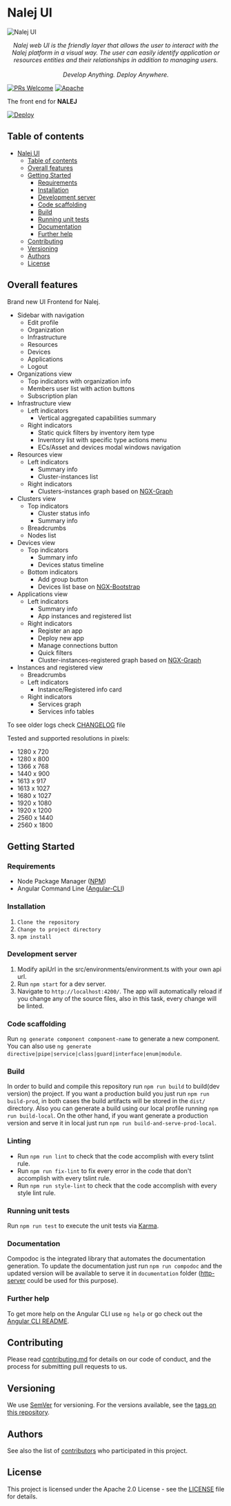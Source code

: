 # Nalej UI

![Nalej UI](../web/src/assets/images/logo-inverted.png)

<p align="center">
  <em> Nalej web UI is the friendly layer that allows the user to interact with the Nalej platform in a visual way.  The user can easily identify application or resources entities and their relationships in addition to managing users.
  <br>
  <br>
  Develop Anything. Deploy Anywhere.
</em>
</p>

[![PRs Welcome](https://img.shields.io/badge/PRs-welcome-brightgreen.svg)](http://makeapullrequest.com)
[![Apache](https://img.shields.io/badge/license-Apache-green.svg)](http://www.apache.org/licenses/)

The front end for **NALEJ**

[![Deploy](https://img.shields.io/badge/deploy-for--nalej-blueviolet?logo=data:assets/../../../../src/assets/images/Logo-black.svg;base64;logoColor=white;logoWidth=40&style=for-the-badge)](https://nalej.com/)

## Table of contents

- [Nalej UI](#nalej-ui)
  - [Table of contents](#table-of-contents)
  - [Overall features](#overall-features)
  - [Getting Started](#getting-started)
    - [Requirements](#requirements)
    - [Installation](#installation)
    - [Development server](#development-server)
    - [Code scaffolding](#code-scaffolding)
    - [Build](#build)
    - [Running unit tests](#running-unit-tests)
    - [Documentation](#documentation)
    - [Further help](#further-help)
  - [Contributing](#contributing)
  - [Versioning](#versioning)
  - [Authors](#authors)
  - [License](#license)

## Overall features

Brand new UI Frontend for Nalej.

- Sidebar with navigation
  - Edit profile
  - Organization
  - Infrastructure
  - Resources
  - Devices
  - Applications
  - Logout
- Organizations view
  - Top indicators with organization info
  - Members user list with action buttons
  - Subscription plan
- Infrastructure view
  - Left indicators
    - Vertical aggregated capabilities summary
  - Right indicators
    - Static quick filters by inventory item type
    - Inventory list with specific type actions menu
    - ECs/Asset and devices modal windows navigation
- Resources view
  - Left indicators
    - Summary info
    - Cluster-instances list
  - Right indicators
    - Clusters-instances graph based on [NGX-Graph](https://github.com/swimlane/ngx-graph)
- Clusters view
  - Top indicators
    - Cluster status info
    - Summary info
  - Breadcrumbs
  - Nodes list
- Devices view
  - Top indicators
    - Summary info
    - Devices status timeline
  - Bottom indicators
    - Add group button
    - Devices list base on [NGX-Bootstrap](https://valor-software.com/ngx-bootstrap/#/accordion)
- Applications view
  - Left indicators
    - Summary info
    - App instances and registered list
  - Right indicators
    - Register an app
    - Deploy new app
    - Manage connections button
    - Quick filters
    - Cluster-instances-registered graph based on [NGX-Graph](https://github.com/swimlane/ngx-graph)
- Instances and registered view
  - Breadcrumbs
  - Left indicators
    - Instance/Registered info card
  - Right indicators
    - Services graph
    - Services info tables

To see older logs check [CHANGELOG](CHANGELOG.md) file

Tested and supported resolutions in pixels:

- 1280 x 720
- 1280 x 800
- 1366 x 768
- 1440 x 900
- 1613 x 917
- 1613 x 1027
- 1680 x 1027
- 1920 x 1080
- 1920 x 1200
- 2560 x 1440
- 2560 x 1800

## Getting Started

### Requirements

- Node Package Manager ([NPM](https://www.npmjs.com/))
- Angular Command Line ([Angular-CLI](https://cli.angular.io/))

### Installation

1. `Clone the repository`
2. `Change to project directory`
3. `npm install`

### Development server
1. Modify apiUrl in the src/environments/environment.ts with your own api url.
2. Run `npm start` for a dev server.
3. Navigate to `http://localhost:4200/`. The app will automatically reload if you change any of the source files, also in this task, every change will be linted.

### Code scaffolding

Run `ng generate component component-name` to generate a new component. You can also use `ng generate directive|pipe|service|class|guard|interface|enum|module`.

### Build

In order to build and compile this repository run `npm run build` to build(dev version) the project. If you want a production build you just run `npm run build-prod`, in both cases the build artifacts will be stored in the `dist/` directory.
Also you can generate a build using our local profile running `npm run build-local`.
On the other hand, if you want generate a production version and serve it in local just run `npm run build-and-serve-prod-local`.

### Linting

* Run `npm run lint` to check that the code accomplish with every tslint rule.
* Run `npm run fix-lint` to fix every error in the code that don't accomplish with every tslint rule.
* Run `npm run style-lint` to check that the code accomplish with every style lint rule.

### Running unit tests

Run `npm run test` to execute the unit tests via [Karma](https://karma-runner.github.io).

### Documentation

Compodoc is the integrated library that automates the documentation generation. To update the documentation just run `npm run compodoc` and the updated version will be available to serve it in `documentation` folder ([http-server](https://www.npmjs.com/package/http-server) could be used for this purpose).

### Further help

To get more help on the Angular CLI use `ng help` or go check out the [Angular CLI README](https://github.com/angular/angular-cli/blob/master/README.md).

## Contributing

Please read [contributing.md](https://github.com/nalej/web/contributing.md) for details on our code of conduct, and the process for submitting pull requests to us.
​

## Versioning

We use [SemVer](http://semver.org/) for versioning. For the versions available, see the [tags on this repository](https://github.com/nalej/web/tags).

## Authors

See also the list of [contributors](https://github.com/nalej/web/contributors) who participated in this project.
​

## License

This project is licensed under the Apache 2.0 License - see the [LICENSE](LICENSE) file for details.
